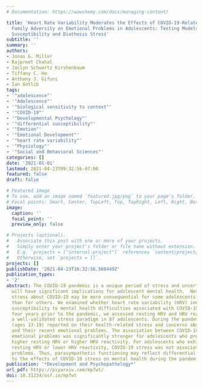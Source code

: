 ```yaml
---
# Documentation: https://wowchemy.com/docs/managing-content/

title: 'Heart Rate Variability Moderates the Effects of COVID-19-Related Stress and
  Family Adversity on Emotional Problems in Adolescents: Testing Models of Differential
  Susceptibility and Diathesis Stress'
subtitle: ''
summary: ''
authors:
- Jonas G. Miller
- Rajpreet Chahal
- Jaclyn Schwartz Kirshenbaum
- Tiffany C. Ho
- Anthony J. Gifuni
- Ian Gotlib
tags:
- '"adolescence"'
- '"Adolescence"'
- '"biological sensitivity to context"'
- '"COVID-19"'
- '"Developmental Psychology"'
- '"differential susceptibility"'
- '"Emotion"'
- '"Emotional Development"'
- '"heart rate variability"'
- '"Physiology"'
- '"Social and Behavioral Sciences"'
categories: []
date: '2021-01-01'
lastmod: 2021-04-23T09:32:56-07:00
featured: false
draft: false

# Featured image
# To use, add an image named `featured.jpg/png` to your page's folder.
# Focal points: Smart, Center, TopLeft, Top, TopRight, Left, Right, BottomLeft, Bottom, BottomRight.
image:
  caption: ''
  focal_point: ''
  preview_only: false

# Projects (optional).
#   Associate this post with one or more of your projects.
#   Simply enter your project's folder or file name without extension.
#   E.g. `projects = ["internal-project"]` references `content/project/deep-learning/index.md`.
#   Otherwise, set `projects = []`.
projects: []
publishDate: '2021-04-23T16:32:56.568449Z'
publication_types:
- '2'
abstract: The COVID-19 pandemic is a unique period of stress and uncertainty that
  will have significant implications for adolescent mental health.  Nevertheless,
  stress about COVID-19 may be more consequential for some adolescents’ mental health
  than for others. We examined whether heart rate variability (HRV) indicated differential
  susceptibility to mental health difficulties associated with COVID-19 stress. Approximately
  four years prior to the pandemic, we assessed resting HRV and HRV reactivity to
  a well-validated stress paradigm in 87 adolescents. During the pandemic, these adolescents
  (ages 13-19) reported on their health-related stress and concerns about COVID-19
  and their recent emotional problems. The association between COVID-19 stress and
  emotional problems was significantly stronger for adolescents who previously exhibited
  higher resting HRV or higher HRV reactivity. For adolescents who exhibited lower
  resting HRV or lower HRV reactivity, COVID-19 stress was not associated with emotional
  problems. Thus, parasympathetic functioning may reflect differential susceptibility
  to the effects of COVID-19 stress on mental health during the pandemic.
publication: '*Development and Psychopathology*'
url_pdf: https://psyarxiv.com/mp7wt/
doi: 10.31234/osf.io/mp7wt
---
```

